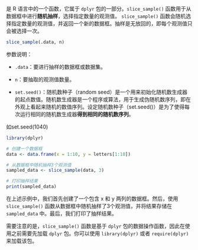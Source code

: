  是 R 语言中的一个函数，它属于 `dplyr` 包的一部分。`slice_sample()` 函数用于从数据框中进行**随机抽样**，选择指定数量的观测值。
 `slice_sample()` 函数会随机选择指定数量的观测值，并返回一个新的数据框。抽样是无放回的，即每个观测值只会被选择一次。
```R
slice_sample(.data, n)
```
参数说明：
- `.data`：要进行抽样的数据框或数据集。

- `n`：要抽取的观测值数量。

- `set.seed()`：随机数种子（random seed）是一个用来初始化随机数生成器的起点数值。随机数生成器是一个程序或算法，用于生成伪随机数序列，即在外观上看起来随机的数值序列。设定随机数种子（set.seed()）是为了使得每次运行相同的随机数生成器**得到相同的随机数序列**。

如set.seed(1040)

```R
library(dplyr)

# 创建一个数据框
data <- data.frame(x = 1:10, y = letters[1:10])

# 从数据框中随机抽样3个观测值
sampled_data <- slice_sample(data, 3)

# 打印抽样结果
print(sampled_data)
```
在上述示例中，我们首先创建了一个包含 x 和 y 两列的数据框。然后，使用 `slice_sample()` 函数从数据框中随机抽样了3个观测值，并将结果存储在 `sampled_data` 中。最后，我们打印了抽样结果。

需要注意的是，`slice_sample()` 函数是基于 `dplyr` 包的数据操作函数，因此在使用之前需要先加载 `dplyr` 包。你可以使用 `library(dplyr)` 或者 `require(dplyr)` 来加载该包。
